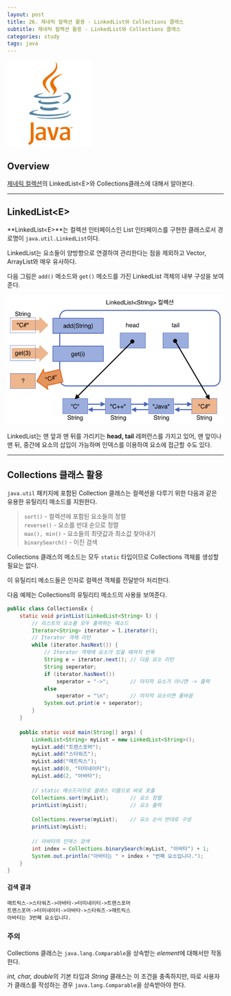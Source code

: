 ```yaml
---
layout: post
title: 26. 제네릭 컬렉션 활용 - LinkedList와 Collections 클래스
subtitle: 제네릭 컬렉션 활용 - LinkedList와 Collections 클래스
categories: study
tags: java
---
```


![javalogo](/assets/img/logo/java-logo.png)

## Overview 

[제네릭 컬렉션](/study/2019/08/29/java_21_collection/)의 LinkedList&lt;E&gt;와 Collections클래스에 대해서 알아본다.

***

## LinkedList&lt;E&gt;

**LinkedList&lt;E&gt;**는 컬렉션 인터페이스인 List 인터페이스를 구현한 클래스로서 경로명이 `java.util.LinkedList`이다.

LinkedList는 요소들이 양방향으로 연결하여 관리한다는 점을 제외하고 Vector, ArrayList와 매우 유사하다.

다음 그림은 `add()` 메소드와 `get()` 메소드를 가진 LinkedList 객체의 내부 구성을 보여준다.

![LinkedList의 내부 구성과 add(), get() 메소드](/assets/img/study/java/190902_fig_2.png "LinkedList의 내부 구성과 add(), get() 메소드")

LinkedList는 맨 앞과 맨 뒤를 가리키는 **head, tail** 레퍼런스를 가지고 있어, 맨 앞이나 맨 뒤, 중간에 요소의 삽입이 가능하며 인덱스를 이용하여 요소에 접근할 수도 있다.

***

## Collections 클래스 활용

`java.util` 패키지에 포함된 Collection 클래스는 컬렉션을 다루기 위한 다음과 같은 유용한 유틸리티 메소드를 지원한다.

> `sort()` - 컬렉션에 포함된 요소들의 정렬  
> `reverse()` - 요소를 반대 순으로 정렬  
> `max(), min()` - 요소들의 최댓값과 최소값 찾아내기  
> `binarySearch()` - 이진 검색  

Collections 클래스의 메소드는 모두 `static` 타입이므로 Collections 객체를 생성할 필요는 없다.

이 유틸리티 메소드들은 인자로 컬렉션 객체를 전달받아 처리한다.

다음 예제는 Collections의 유틸리티 메소드의 사용을 보여준다.

```java
public class CollectionsEx {
    static void printList(LinkedList<String> l) {
        // 리스트의 요소를 모두 출력하는 메소드
        Iterator<String> iterator = l.iterator();
        // Iterator 객체 리턴
        while (iterator.hasNext()) {
            // Iterator 객체에 요소가 있을 때까지 반복
            String e = iterator.next(); // 다음 요소 리턴
            String seperator;
            if (iterator.hasNext())
                seperator = "->";       // 마지막 요소가 아니면 -> 출력
            else
                seperator = "\n";       // 마지막 요소이면 줄바꿈
            System.out.print(e + seperator);
        }
    }

    public static void main(String[] args) {
        LinkedList<String> myList = new LinkedList<String>();
        myList.add("트랜스포머");
        myList.add("스타워즈");
        myList.add("매트릭스");
        myList.add(0, "터미네이터");
        myList.add(2, "아바타");
        
        // static 메소드이므로 클래스 이름으로 바로 호출
        Collections.sort(myList);       // 요소 정렬
        printList(myList);              // 요소 출력

        Collections.reverse(myList);    // 요소 순서 반대로 구성
        printList(myList);

        // 아바타의 인덱스 검색
        int index = Collections.binarySearch(myList, "아바타") + 1;
        System.out.println("아바타는 " + index + "번째 요소입니다.");
    }
}
```

#### 검색 결과

```
매트릭스->스타워즈->아바타->터미네이터->트랜스포머
트랜스포머->터미네이터->아바타->스타워즈->매트릭스
아바타는 3번째 요소입니다.
```

### 주의

Collections 클래스는 `java.lang.Comparable`을 상속받는 *element*에 대해서만 작동한다.

*int, char, double*의 기본 타입과 *String* 클래스는 이 조건을 충족하지만, 따로 사용자가 클래스를 작성하는 경우 `java.lang.Comparable`을 상속받아야 한다.